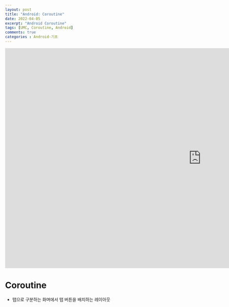 ```yaml
---
layout: post
title: "Android: Coroutine"
date: 2022-04-05
excerpt: "Android Coroutine"
tags: [UMC, Coroutine, Android]
comments: true
categories : Android-기초
---
```


<iframe width="1280" height="720" src="https://www.youtube.com/embed/xSgZS9e3qCU?list=PLMsi0lDpH-j-woZR3eimYlfyO-85q7t5a" title="YouTube video player" frameborder="0" allow="accelerometer; autoplay; clipboard-write; encrypted-media; gyroscope; picture-in-picture" allowfullscreen></iframe>

# Coroutine
- 탭으로 구분하는 화며에서 탭 버튼을 배치하는 레이아웃